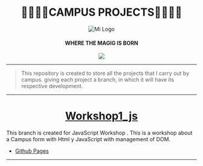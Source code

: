<h1 align="center">
🚀👨‍🚀🚀CAMPUS PROJECTS🚀👨‍🚀🚀
</h1>

<div align="center"">
  <img src="https://user-images.githubusercontent.com/122552606/224404082-4e0dcf42-b5b8-4ef2-80a8-8b77a4fed5f2.jpg" alt="Mi Logo">
</div>

  <h4 align="center">
WHERE THE MAGIG IS BORN 
   </h4>

<p align="center">
   <img src="https://img.shields.io/badge/STATUS-EN%20DESAROLLO-green">
</p>

------------




>This repository is created to store all the projects that I carry out by campus.
giving each project a branch, in which it will have its respective development.


------------

# <h1 align="center">[Workshop1_js](http://github.com/Davidpereznuma10/Campus_Projects/tree/workshop1_js "Workshop1_js")</h1>
This branch is created for JavaScript Workshop .
This is a workshop about a Campus form with Html y JavaScript with management of DOM.

- [Github Pages]()


------------

